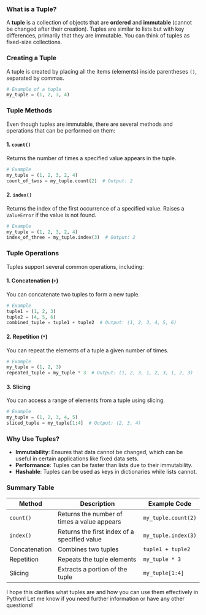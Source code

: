 ### What is a Tuple?
A **tuple** is a collection of objects that are **ordered** and **immutable** (cannot be changed after their creation). Tuples are similar to lists but with key differences, primarily that they are immutable. You can think of tuples as fixed-size collections.

### Creating a Tuple
A tuple is created by placing all the items (elements) inside parentheses `()`, separated by commas.

```python
# Example of a tuple
my_tuple = (1, 2, 3, 4)
```

### Tuple Methods
Even though tuples are immutable, there are several methods and operations that can be performed on them:

#### 1. `count()`
Returns the number of times a specified value appears in the tuple.

```python
# Example
my_tuple = (1, 2, 3, 2, 4)
count_of_twos = my_tuple.count(2)  # Output: 2
```

#### 2. `index()`
Returns the index of the first occurrence of a specified value. Raises a `ValueError` if the value is not found.

```python
# Example
my_tuple = (1, 2, 3, 2, 4)
index_of_three = my_tuple.index(3)  # Output: 2
```

### Tuple Operations
Tuples support several common operations, including:

#### 1. **Concatenation** (`+`)
You can concatenate two tuples to form a new tuple.

```python
# Example
tuple1 = (1, 2, 3)
tuple2 = (4, 5, 6)
combined_tuple = tuple1 + tuple2  # Output: (1, 2, 3, 4, 5, 6)
```

#### 2. **Repetition** (`*`)
You can repeat the elements of a tuple a given number of times.

```python
# Example
my_tuple = (1, 2, 3)
repeated_tuple = my_tuple * 3  # Output: (1, 2, 3, 1, 2, 3, 1, 2, 3)
```

#### 3. **Slicing**
You can access a range of elements from a tuple using slicing.

```python
# Example
my_tuple = (1, 2, 3, 4, 5)
sliced_tuple = my_tuple[1:4]  # Output: (2, 3, 4)
```

### Why Use Tuples?
- **Immutability**: Ensures that data cannot be changed, which can be useful in certain applications like fixed data sets.
- **Performance**: Tuples can be faster than lists due to their immutability.
- **Hashable**: Tuples can be used as keys in dictionaries while lists cannot.

### Summary Table
| Method       | Description                                     | Example Code                    |
|--------------|-------------------------------------------------|---------------------------------|
| `count()`    | Returns the number of times a value appears     | `my_tuple.count(2)`             |
| `index()`    | Returns the first index of a specified value    | `my_tuple.index(3)`             |
| Concatenation| Combines two tuples                             | `tuple1 + tuple2`               |
| Repetition   | Repeats the tuple elements                      | `my_tuple * 3`                  |
| Slicing      | Extracts a portion of the tuple                 | `my_tuple[1:4]`                 |

I hope this clarifies what tuples are and how you can use them effectively in Python! Let me know if you need further information or have any other questions!